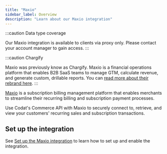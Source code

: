 ```yaml
---
title: "Maxio"
sidebar_label: Overview
description: "Learn about our Maxio integration"
---
```


:::caution Data type coverage

Our Maxio integration is available to clients via proxy only. Please contact your account manager to gain access.
:::

:::caution Chargify

Maxio was previously know as Chargify. Maxio is a financial operations platform that enables B2B SaaS teams to manage GTM, calculate revenue, and generate custom, drillable reports. You can [read more about their rebrand here](https://www.maxio.com/chargify).
:::

<p><a href="https://www.chargify.com/" target="_blank">Maxio</a> is a subscription billing management platform that enables merchants to streamline
their recurring billing and subscription payment processes.</p>

Use Codat's Commerce API with Maxio to securely connect to, retrieve, and view your customers' recurring sales and subscription transactions.

## Set up the integration

See [Set up the Maxio integration](/integrations/commerce/chargify/commerce-chargify-setup) to learn how to set up and enable the integration.
